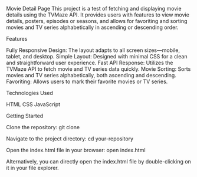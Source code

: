 Movie Detail Page
This project is a test of fetching and displaying movie details using the TVMaze API. It provides users with features to view movie details, posters, episodes or seasons, and allows for favoriting and sorting movies and TV series alphabetically in ascending or descending order.

Features

Fully Responsive Design: The layout adapts to all screen sizes—mobile, tablet, and desktop.
Simple Layout: Designed with minimal CSS for a clean and straightforward user experience.
Fast API Response: Utilizes the TVMaze API to fetch movie and TV series data quickly.
Movie Sorting: Sorts movies and TV series alphabetically, both ascending and descending.
Favoriting: Allows users to mark their favorite movies or TV series.

Technologies Used

HTML
CSS
JavaScript

Getting Started

Clone the repository:
git clone

Navigate to the project directory:
cd your-repository

Open the index.html file in your browser:
open index.html

Alternatively, you can directly open the index.html file by double-clicking on it in your file explorer.

